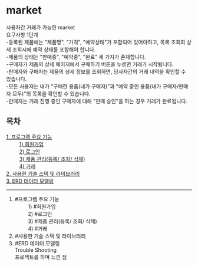# market

사용자간 거래가 가능한 market  
요구사항 1단계  
-등록된 제품에는 "제품명", "가격", "예약상태"가 포함되어 있어야하고, 목록 조회회 상세 조회시에 예약 상태를 포함해야 합니다.  
-제품의 상태는 "판매중", "예약중", "완료" 세 가지가 존재합니다.  
-구매자가 제품의 상세 페이지에서 구매하기 버튼을 누르면 거래가 시작됩니다.  
-판매자와 구매자는 제품의 상세 정보를 조회하면, 당사자간의 거래 내역을 확인할 수 있습니다.  
-모든 사용자는 내가 "구매한 용품(내가 구매자)"과 "예약 중인 용품(내가 구매자/판매자 모두)"의 목록을 확인할 수 있습니다.  
-판매자는 거래 진행 중인 구매자에 대해 "판매 승인"을 하는 경우 거래가 완료됩니다.

## 목차
[1. 프로그램 주요 기능 ](#프로그램-주요-기능)  
&nbsp;&nbsp;&nbsp;&nbsp;&nbsp;&nbsp;&nbsp;&nbsp; [1) 회원가입 ](#회원가입)  
&nbsp;&nbsp;&nbsp;&nbsp;&nbsp;&nbsp;&nbsp;&nbsp; [2) 로그인 ](#로그인)  
&nbsp;&nbsp;&nbsp;&nbsp;&nbsp;&nbsp;&nbsp;&nbsp; [3) 제품 관리(등록/ 조회/ 삭제) ](#제품-관리(등록/-조회/-삭제))  
&nbsp;&nbsp;&nbsp;&nbsp;&nbsp;&nbsp;&nbsp;&nbsp; [4) 거래 ](#거래)  
[2. 사용한 기술 스택 및 라이브러리 ](#사용한-기술-스택-및-라이브러리)  
[3. ERD 데이터 모델링 ](#ERD-데이터-모델링)  

---

1. #프로그램 주요 기능  
&nbsp;&nbsp;&nbsp;&nbsp;&nbsp;&nbsp;&nbsp;&nbsp; 1) #회원가입  
&nbsp;&nbsp;&nbsp;&nbsp;&nbsp;&nbsp;&nbsp;&nbsp; 2) #로그인  
&nbsp;&nbsp;&nbsp;&nbsp;&nbsp;&nbsp;&nbsp;&nbsp; 3) #제품 관리(등록/ 조회/ 삭제)  
&nbsp;&nbsp;&nbsp;&nbsp;&nbsp;&nbsp;&nbsp;&nbsp; 4) #거래  
2. #사용한 기술 스택 및 라이브러리  
3. #ERD 데이터 모델링  
Trouble Shooting  
프로젝트를 하며 느낀 점
